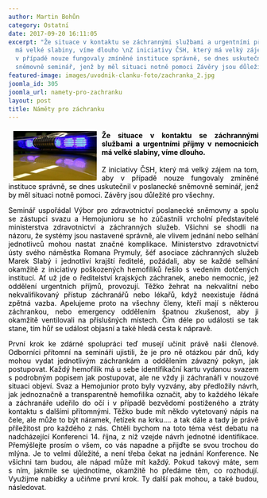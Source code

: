 ```yaml
---
author: Martin Bohůn
category: Ostatní
date: 2017-09-20 16:11:05
excerpt: "Že situace v kontaktu se záchrannými službami a urgentními příjmy v nemocnicích
  má velké slabiny, víme dlouho \nZ iniciativy ČSH, který má velký zájem na tom, aby
  v případě nouze fungovaly zmíněné instituce správně, se dnes uskutečnil v poslanecké
  sněmovně seminář, jenž by měl situaci notně pomoci Závěry jsou důležité pro všechny"
featured-image: images/uvodnik-clanku-foto/zachranka_2.jpg
joomla_id: 305
joomla_url: namety-pro-zachranku
layout: post
title: Náměty pro záchranku
---
```


<h4 style="text-align: justify;"><span style="color: #000000;"><img src="images/uvodnik-clanku-foto/zachranka_2.jpg" border="0" width="168" height="100" style="float: left; margin-left: 10px; margin-right: 10px;" />Že situace v kontaktu se záchrannými službami a urgentními příjmy v nemocnicích má velké slabiny, víme dlouho. </span></h4>
<p style="text-align: justify;"><span style="color: #000000;">Z iniciativy ČSH, který má velký zájem na tom, aby v případě nouze fungovaly zmíněné instituce správně, se dnes uskutečnil v poslanecké sněmovně seminář, jenž by měl situaci notně pomoci. Závěry jsou důležité pro všechny.</span></p>

<p style="text-align: justify;"><span style="color: #000000;">Seminář uspořádal Výbor pro zdravotnictví poslanecké sněmovny a spolu se zástupci svazu a Hemojunioru se ho zúčastnili vrcholní představitelé ministerstva zdravotnictví a záchranných služeb. Všichni se shodli na názoru, že systémy jsou nastavené správně, ale vlivem jednání nebo selhání jednotlivců mohou nastat značné komplikace. Ministerstvo zdravotnictví ústy svého náměstka Romana Prymuly, šéf asociace záchranných služeb Marek Slabý i jednotliví krajští ředitelé, požádali, aby se každé selhání okamžitě z iniciativy poškozených hemofiliků řešilo s vedením dotčených institucí. Ať už jde o ředitelství krajských záchranek, anebo nemocnic, jež oddělení urgentních příjmů, provozují. Těžko žehrat na nekvalitní nebo nekvalifikovaný přístup záchranářů nebo lékařů, když neexistuje řádná zpětná vazba. Apelujeme proto na všechny členy, kteří mají s některou záchrankou, nebo emergency oddělením špatnou zkušenost, aby ji okamžitě ventilovali na příslušných místech. Čím déle po události se tak stane, tím hůř se událost objasní a také hledá cesta k nápravě.</span></p>
<p style="text-align: justify;"><span style="color: #000000;">První krok ke zdárné spolupráci teď musejí učinit právě naši členové. Odborníci přítomní na semináři ujistili, že je pro ně otázkou pár dnů, kdy mohou vydat jednotlivým záchrankám a oddělením závazný pokyn, jak postupovat. Každý hemofilik má u sebe identifikační kartu vydanou svazem s podrobným popisem jak postupovat, ale ne vždy ji záchranáři v nouzové situaci objeví. Svaz a Hemojunior proto byly vyzvány, aby předložily návrh, jak jednoznačně a transparentně hemofilika označit, aby to každého lékaře a záchranáře udeřilo do očí i v případě bezvědomí postiženého a ztráty kontaktu s dalšími přítomnými. Těžko bude mít někdo vytetovaný nápis na čele, ale může to být náramek, řetízek na krku…. a tak dále a tady je právě příležitost pro každého z nás. Chtěli bychom na toto téma vést debatu na nadcházející Konferenci 14. října, z níž vzejde návrh jednotné identifikace. Přemýšlejte prosím o všem, co vás napadne a přijďte se svou trochou do mlýna. Je to velmi důležité, a není třeba čekat na jednání Konference. Ne všichni tam budou, ale nápad může mít každý. Pokud takový máte, sem s ním, jakmile se ujednotíme, okamžitě ho předáme těm, co rozhodují. Využijme nabídky a učiňme první krok. Ty další pak mohou, a také budou, následovat.</span></p>